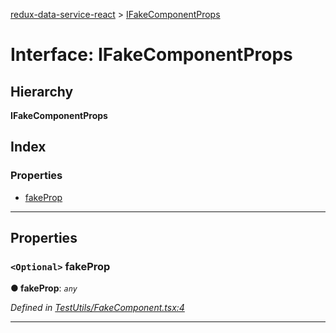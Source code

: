 [redux-data-service-react](../README.md) > [IFakeComponentProps](../interfaces/ifakecomponentprops.md)

# Interface: IFakeComponentProps

## Hierarchy

**IFakeComponentProps**

## Index

### Properties

* [fakeProp](ifakecomponentprops.md#fakeprop)

---

## Properties

<a id="fakeprop"></a>

### `<Optional>` fakeProp

**● fakeProp**: *`any`*

*Defined in [TestUtils/FakeComponent.tsx:4](https://github.com/Rediker-Software/redux-data-service-react/blob/a3ddc60/src/TestUtils/FakeComponent.tsx#L4)*

___

